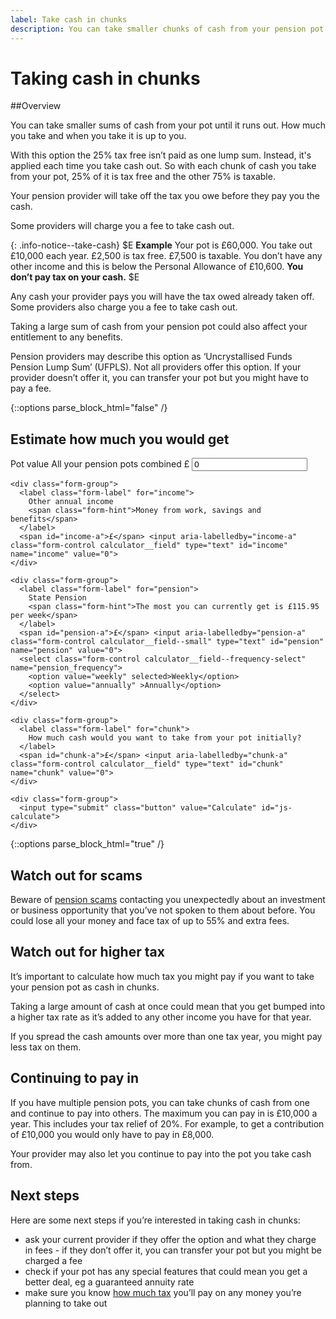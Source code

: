 ```yaml
---
label: Take cash in chunks
description: You can take smaller chunks of cash from your pension pot until it runs out.
---
```


<div class="circle circle--m circle--take-cash"></div>

# Taking cash in chunks

##Overview

You can take smaller sums of cash from your pot until it runs out. How much you take and when you take it is up to you.

With this option the 25% tax free isn’t paid as one lump sum. Instead, it's applied each time you take cash out. So with each chunk of cash you take from your pot, 25% of it is tax free and the other 75% is taxable.

Your pension provider will take off the tax you owe before they pay you the cash.

Some providers will charge you a fee to take cash out.

{: .info-notice--take-cash}
$E
**Example**
Your pot is £60,000.
You take out £10,000 each year.
£2,500 is tax free.
£7,500 is taxable.
You don’t have any other income and this is below the Personal Allowance of £10,600.
**You don’t pay tax on your cash.**
$E

Any cash your provider pays you will have the tax owed already taken off. Some providers also charge you a fee to take cash out.

Taking a large sum of cash from your pension pot could also affect your entitlement to any benefits.

Pension providers may describe this option as ‘Uncrystallised Funds Pension Lump Sum’ (UFPLS). Not all providers offer this option. If your provider doesn’t offer it, you can transfer your pot but you might have to pay a fee.

{::options parse_block_html="false" /}
<div class="calculator calculator--in-article calculator--take-cash-in-chunks js-calculator js-take-cash-in-chunks-calculator">
  <h2 id="estimate-take-cash-in-chunks">Estimate how much you would get</h2>

  <form action="/take-cash-in-chunks/results#estimate-take-cash-in-chunks" method="get">
    <div class="form-group">
      <label class="form-label" for="pot">
        Pot value
        <span class="form-hint">All your pension pots combined</span>
      </label>
      <span id="pot-a">£</span> <input aria-labelledby="pot-a" class="form-control calculator__field" type="text" id="pot" name="pot" value="0">
    </div>

    <div class="form-group">
      <label class="form-label" for="income">
        Other annual income
        <span class="form-hint">Money from work, savings and benefits</span>
      </label>
      <span id="income-a">£</span> <input aria-labelledby="income-a" class="form-control calculator__field" type="text" id="income" name="income" value="0">
    </div>

    <div class="form-group">
      <label class="form-label" for="pension">
        State Pension
        <span class="form-hint">The most you can currently get is £115.95 per week</span>
      </label>
      <span id="pension-a">£</span> <input aria-labelledby="pension-a" class="form-control calculator__field--small" type="text" id="pension" name="pension" value="0">
      <select class="form-control calculator__field--frequency-select" name="pension_frequency">
        <option value="weekly" selected>Weekly</option>
        <option value="annually" >Annually</option>
      </select>
    </div>

    <div class="form-group">
      <label class="form-label" for="chunk">
        How much cash would you want to take from your pot initially?
      </label>
      <span id="chunk-a">£</span> <input aria-labelledby="chunk-a" class="form-control calculator__field" type="text" id="chunk" name="chunk" value="0">
    </div>

    <div class="form-group">
      <input type="submit" class="button" value="Calculate" id="js-calculate">
    </div>
  </form>
</div>
{::options parse_block_html="true" /}

## Watch out for scams

Beware of [pension scams](/scams) contacting you unexpectedly about an investment or business opportunity that you’ve not spoken to them about before. You could lose all your money and face tax of up to 55% and extra fees.

## Watch out for higher tax

It’s important to calculate how much tax you might pay if you want to take your pension pot as cash in chunks.

Taking a large amount of cash at once could mean that you get bumped into a higher tax rate as it’s added to any other income you have for that year.

If you spread the cash amounts over more than one tax year, you might pay less tax on them.

## Continuing to pay in

If you have multiple pension pots, you can take chunks of cash from one and continue to pay into others. The maximum you can pay in is £10,000 a year. This includes your tax relief of 20%. For example, to get a contribution of £10,000 you would only have to pay in £8,000.

Your provider may also let you continue to pay into the pot you take cash from.

## Next steps

Here are some next steps if you’re interested in taking cash in chunks:

- ask your current provider if they offer the option and what they charge in fees - if they don’t offer it, you can transfer your pot but you might be charged a fee
- check if your pot has any special features that could mean you get a better deal, eg a guaranteed annuity rate
- make sure you know [how much tax](/tax) you’ll pay on any money you’re planning to take out
